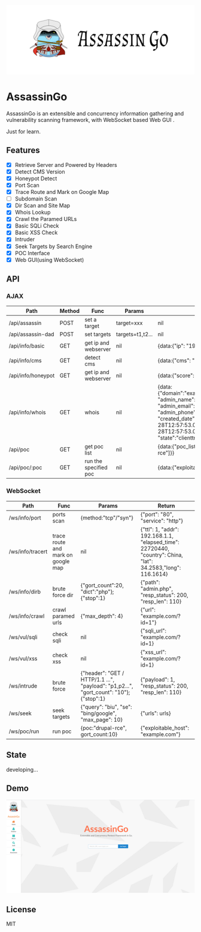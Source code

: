 ![](./logo.jpg)

# AssassinGo

AssassinGo is an extensible and concurrency information gathering and vulnerability scanning framework, with WebSocket based Web GUI .

Just for learn.

## Features

- [x] Retrieve Server and Powered by Headers
- [x] Detect CMS Version
- [x] Honeypot Detect
- [x] Port Scan
- [x] Trace Route and Mark on Google Map
- [ ] Subdomain Scan
- [x] Dir Scan and Site Map
- [x] Whois Lookup
- [x] Crawl the Paramed URLs
- [x] Basic SQLi Check
- [x] Basic XSS Check
- [x] Intruder
- [x] Seek Targets by Search Engine
- [x] POC Interface
- [x] Web GUI(using WebSocket)

## API

### AJAX

Path | Method | Func | Params | Return
----- | ----- | ----- | ----- | -----
/api/assassin | POST | set a target | target=xxx | nil
/api/assassin-dad | POST | set targets | targets=t1,t2... | nil
/api/info/basic | GET | get ip and webserver | nil | {data:{"ip": "192.168.1.1", "webserver": "nginx"}}
/api/info/cms | GET | detect cms | nil | {data:{"cms": "wordpress"}}
/api/info/honeypot | GET | get ip and webserver | nil | {data:{"score": "0.3"}}
/api/info/whois | GET | whois | nil | {data:{"domain":"example.com","registrar_name":"alibaba", "admin_name":"xiaoming", "admin_email":"a@qq.com", "admin_phone":"+86.12312345678", "created_date":"2016-07-28T12:57:53.0Z","expiration_date":"2018-07-28T12:57:53.0Z", "ns":"dns9.hichina.com", "state":"clienttransferprohibited"}}
/api/poc | GET | get poc list | nil | {data:{"poc_list":["drupal-rce","seacms-v654-rce"]}}
/api/poc/:poc | GET | run the specified poc | nil | {data:{"exploitable_host": "example.com"}}

### WebSocket

Path | Func | Params | Return
----- | ----- | ----- | -----
/ws/info/port | ports scan | {method:"tcp"/"syn"} | {"port": "80", "service": "http"}
/ws/info/tracert | trace route and mark on google map | nil | {"ttl": 1, "addr": 192.168.1.1, "elapsed_time": 22720440, "country": China, "lat": 34.2583,"long": 116.1614}
/ws/info/dirb | brute force dir | {"gort_count":20, "dict":"php"}; {"stop":1} | {"path": "admin.php", "resp_status": 200, "resp_len": 110}
/ws/info/crawl | crawl paramed urls | {"max_depth": 4} | {"url": "example.com/?id=1"}
/ws/vul/sqli | check sqli | nil | {"sqli_url": "example.com/?id=1}
/ws/vul/xss | check xss | nil | {"xss_url": "example.com/?id=1}
/ws/intrude | brute force | {"header": "GET / HTTP/1.1 ...", "payload": "p1,p2...", "gort_count": "10"}; {"stop":1}| {"payload": 1, "resp_status": 200, "resp_len": 110}
/ws/seek | seek targets | {"query": "biu", "se": "bing/google", "max_page": 10} | {"urls": urls}
/ws/poc/run | run poc | {poc:"drupal-rce", gort_count:10} | {"exploitable_host": "example.com"}

## State

developing...

## Demo

![](./demo.png)

## License

MIT